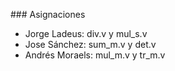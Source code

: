 ### Asignaciones
- Jorge Ladeus: div.v y mul_s.v
- Jose Sánchez: sum_m.v y det.v
- Andrés Moraels: mul_m.v y tr_m.v
